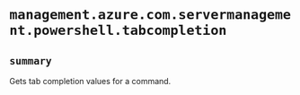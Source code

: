 # `management.azure.com.servermanagement.powershell.tabcompletion`

## `summary`
Gets tab completion values for a command.


